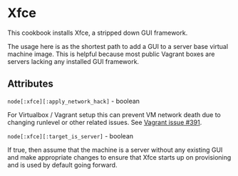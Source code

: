 Xfce
====

This cookbook installs Xfce, a stripped down GUI framework.

The usage here is as the shortest path to add a GUI to a server base virtual
machine image. This is helpful because most public Vagrant boxes are servers
lacking any installed GUI framework.

Attributes
----------

`node[:xfce][:apply_network_hack]` - boolean

For Virtualbox / Vagrant setup this can prevent VM network death due to changing
runlevel or other related issues. See
[Vagrant issue #391](https://github.com/mitchellh/vagrant/issues/391#issuecomment-14039313).

`node[:xfce][:target_is_server]` - boolean

If true, then assume that the machine is a server without any existing GUI and
make appropriate changes to ensure that Xfce starts up on provisioning and
is used by default going forward.
